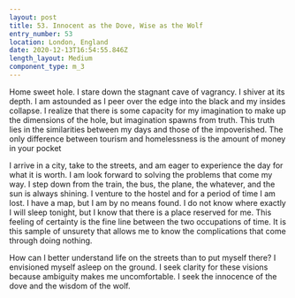 ```yaml
---
layout: post
title: 53. Innocent as the Dove, Wise as the Wolf
entry_number: 53
location: London, England
date: 2020-12-13T16:54:55.846Z
length_layout: Medium
component_type: m_3
---
```

Home sweet hole. I stare down the stagnant cave of vagrancy. I shiver at its depth. I am astounded as I peer over the edge into the black and my insides collapse. I realize that there is some capacity for my imagination to make up the dimensions of the hole, but imagination spawns from truth. This truth lies in the similarities between my days and those of the impoverished. The only difference between tourism and homelessness is the amount of money in your pocket

I arrive in a city, take to the streets, and am eager to experience the day for what it is worth. I am look forward to solving the problems that come my way. I step down from the train, the bus, the plane, the whatever, and the sun is always shining. I venture to the hostel and for a period of time I am lost. I have a map, but I am by no means found. I do not know where exactly I will sleep tonight, but I know that there is a place reserved for me. This feeling of certainty is the fine line between the two occupations of time. It is this sample of unsurety that allows me to know the complications that come through doing nothing.

How can I better understand life on the streets than to put myself there? I envisioned myself asleep on the ground. I seek clarity for these visions because ambiguity makes me uncomfortable. I seek the innocence of the dove and the wisdom of the wolf.